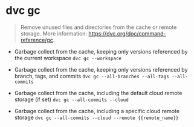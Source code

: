 # dvc gc
> Remove unused files and directories from the cache or remote storage.
> More information: <https://dvc.org/doc/command-reference/gc>.

- Garbage collect from the cache, keeping only versions referenced by the current workspace
`dvc gc --workspace`

- Garbage collect from the cache, keeping only versions referenced by branch, tags, and commits
`dvc gc --all-branches --all-tags --all-commits`

- Garbage collect from the cache, including the default cloud remote storage (if set)
`dvc gc --all-commits --cloud`

- Garbage collect from the cache, including a specific cloud remote storage
`dvc gc --all-commits --cloud --remote {{remote_name}}`
